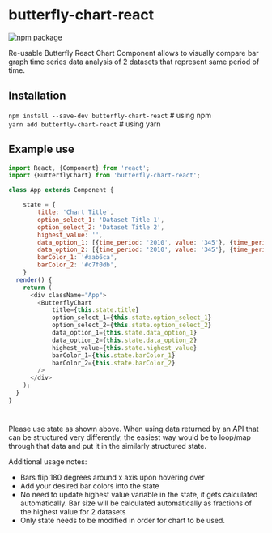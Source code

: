 # butterfly-chart-react

[![npm package][npm-badge]][npm]

[npm-badge]: https://img.shields.io/npm/v/npm-package.png?style=flat-square
[npm]: https://www.npmjs.org/package/npm-package

Re-usable Butterfly React Chart Component allows to visually compare bar graph time series data analysis of 2 datasets that represent same period of time.  

## Installation  

`npm install --save-dev butterfly-chart-react` # using npm   
`yarn add butterfly-chart-react`               # using yarn

## Example use  

```javascript
import React, {Component} from 'react';
import {ButterflyChart} from 'butterfly-chart-react';  

class App extends Component {

    state = { 
        title: 'Chart Title',
        option_select_1: 'Dataset Title 1',
        option_select_2: 'Dataset Title 2',
        highest_value: '',
        data_option_1: [{time_period: '2010', value: '345'}, {time_period: '2011', value: '650'}],
        data_option_2: [{time_period: '2010', value: '345'}, {time_period: '2011', value: '650'}],
        barColor_1: '#aab6ca',
        barColor_2: '#c7f0db',
    }
  render() {
    return (
      <div className="App">
        <ButterflyChart 
            title={this.state.title}
            option_select_1={this.state.option_select_1}
            option_select_2={this.state.option_select_2}
            data_option_1={this.state.data_option_1}
            data_option_2={this.state.data_option_2}
            highest_value={this.state.highest_value}
            barColor_1={this.state.barColor_1}
            barColor_2={this.state.barColor_2}                            
        />
      </div>
    );
  }
}
```  

#   
Please use state as shown above. When using data returned by an API that can be structured very differently, the easiest way would be to loop/map through that data and put it in the similarly structured state.

Additional usage notes:
 - Bars flip 180 degrees around x axis upon hovering over
 - Add your desired bar colors into the state
 - No need to update highest value variable in the state, it gets calculated automatically. Bar size will be calculated automatically as fractions of the highest value for 2 datasets
 - Only state needs to be modified in order for chart to be used.

